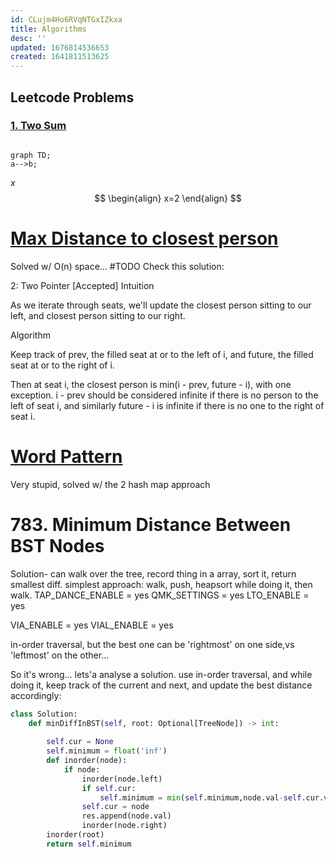 ```yaml
---
id: CLujm4Ho6RVqNTGxIZkxa
title: Algorithms
desc: ''
updated: 1676814536653
created: 1641811513625
---
```


## Leetcode Problems

### [1. Two Sum](https://leetcode.com/problems/two-sum/)

```mermaid

graph TD;
a-->b;

```

$x$
$$
\begin{align}
    x=2
\end{align}
$$

# [Max Distance to closest person](https://leetcode.com/problems/maximize-distance-to-closest-person/)
Solved w/ O(n) space...
#TODO
Check this solution:

2: Two Pointer [Accepted]
Intuition

As we iterate through seats, we'll update the closest person sitting to our left, and closest person sitting to our right.

Algorithm

Keep track of prev, the filled seat at or to the left of i, and future, the filled seat at or to the right of i.

Then at seat i, the closest person is min(i - prev, future - i), with one exception. i - prev should be considered infinite if there is no person to the left of seat i, and similarly future - i is infinite if there is no one to the right of seat i.

# [Word Pattern](https://leetcode.com/problems/word-pattern/)

Very stupid, solved w/ the 2 hash map approach

# 783. Minimum Distance Between BST Nodes

Solution- can walk over the tree, record thing 
in a array, sort it, return smallest diff.
simplest approach:
walk, push, heapsort while doing it, then walk.
TAP_DANCE_ENABLE = yes
QMK_SETTINGS = yes
LTO_ENABLE = yes

VIA_ENABLE = yes
VIAL_ENABLE = yes

in-order traversal, but the best one can be
'rightmost' on one side,vs 'leftmost' on the other...

So it's wrong... 
lets'a analyse a solution.
use in-order traversal, and while doing it,
keep track of the current and next, 
and update the best distance accordingly:

```python
class Solution:
    def minDiffInBST(self, root: Optional[TreeNode]) -> int:
        
        self.cur = None 
        self.minimum = float('inf')
        def inorder(node):
            if node:
                inorder(node.left)
                if self.cur:
                    self.minimum = min(self.minimum,node.val-self.cur.val)
                self.cur = node
                res.append(node.val)
                inorder(node.right)
        inorder(root)
        return self.minimum
```